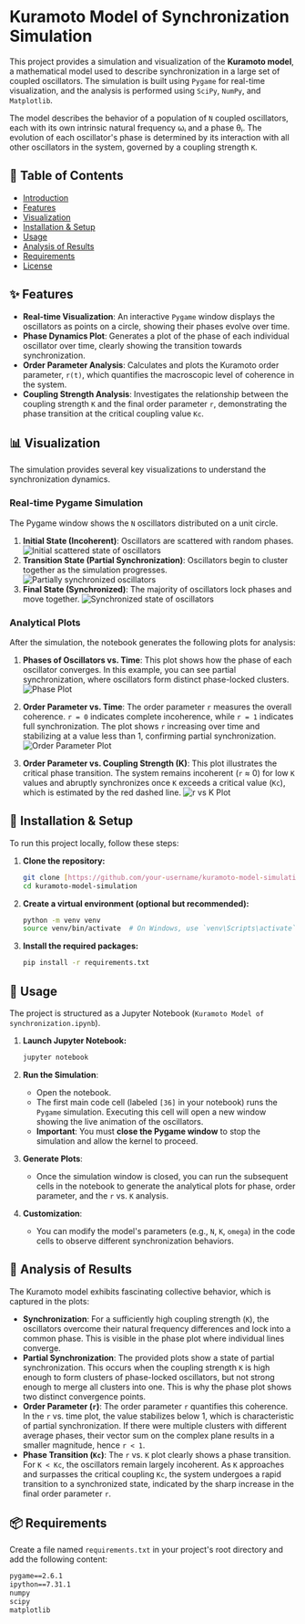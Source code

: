 # Kuramoto Model of Synchronization Simulation

This project provides a simulation and visualization of the **Kuramoto model**, a mathematical model used to describe synchronization in a large set of coupled oscillators. The simulation is built using `Pygame` for real-time visualization, and the analysis is performed using `SciPy`, `NumPy`, and `Matplotlib`.

The model describes the behavior of a population of `N` coupled oscillators, each with its own intrinsic natural frequency ωᵢ and a phase θᵢ. The evolution of each oscillator's phase is determined by its interaction with all other oscillators in the system, governed by a coupling strength `K`.


## 📜 Table of Contents
* [Introduction](#-introduction)
* [Features](#-features)
* [Visualization](#-visualization)
* [Installation & Setup](#-installation--setup)
* [Usage](#-usage)
* [Analysis of Results](#-analysis-of-results)
* [Requirements](#-requirements)
* [License](#-license)

## ✨ Features
- **Real-time Visualization**: An interactive `Pygame` window displays the oscillators as points on a circle, showing their phases evolve over time.
- **Phase Dynamics Plot**: Generates a plot of the phase of each individual oscillator over time, clearly showing the transition towards synchronization.
- **Order Parameter Analysis**: Calculates and plots the Kuramoto order parameter, `r(t)`, which quantifies the macroscopic level of coherence in the system.
- **Coupling Strength Analysis**: Investigates the relationship between the coupling strength `K` and the final order parameter `r`, demonstrating the phase transition at the critical coupling value `Kc`.

## 📊 Visualization

The simulation provides several key visualizations to understand the synchronization dynamics.

### Real-time Pygame Simulation

The Pygame window shows the `N` oscillators distributed on a unit circle.
1.  **Initial State (Incoherent)**: Oscillators are scattered with random phases.
    ![Initial scattered state of oscillators](https://i.imgur.com/G4Yd58x.png)
2.  **Transition State (Partial Synchronization)**: Oscillators begin to cluster together as the simulation progresses.
    ![Partially synchronized oscillators](https://i.imgur.com/8Qe5i7W.png)
3.  **Final State (Synchronized)**: The majority of oscillators lock phases and move together.
    ![Synchronized state of oscillators](https://i.imgur.com/9n6bHkR.png)

### Analytical Plots

After the simulation, the notebook generates the following plots for analysis:

1.  **Phases of Oscillators vs. Time**: This plot shows how the phase of each oscillator converges. In this example, you can see partial synchronization, where oscillators form distinct phase-locked clusters.
    ![Phase Plot](https://i.imgur.com/XGf18Ww.png)

2.  **Order Parameter vs. Time**: The order parameter `r` measures the overall coherence. `r = 0` indicates complete incoherence, while `r = 1` indicates full synchronization. The plot shows `r` increasing over time and stabilizing at a value less than 1, confirming partial synchronization.
    ![Order Parameter Plot](https://i.imgur.com/81y5160.png)

3.  **Order Parameter vs. Coupling Strength (K)**: This plot illustrates the critical phase transition. The system remains incoherent (`r` ≈ 0) for low `K` values and abruptly synchronizes once `K` exceeds a critical value (`Kc`), which is estimated by the red dashed line.
    ![r vs K Plot](https://i.imgur.com/81i0V6Q.png)

## 🔧 Installation & Setup

To run this project locally, follow these steps:

1.  **Clone the repository:**
    ```bash
    git clone [https://github.com/your-username/kuramoto-model-simulation.git](https://github.com/your-username/kuramoto-model-simulation.git)
    cd kuramoto-model-simulation
    ```

2.  **Create a virtual environment (optional but recommended):**
    ```bash
    python -m venv venv
    source venv/bin/activate  # On Windows, use `venv\Scripts\activate`
    ```

3.  **Install the required packages:**
    ```bash
    pip install -r requirements.txt
    ```

## 🚀 Usage

The project is structured as a Jupyter Notebook (`Kuramoto Model of synchronization.ipynb`).

1.  **Launch Jupyter Notebook:**
    ```bash
    jupyter notebook
    ```

2.  **Run the Simulation**:
    - Open the notebook.
    - The first main code cell (labeled `[36]` in your notebook) runs the `Pygame` simulation. Executing this cell will open a new window showing the live animation of the oscillators.
    - **Important**: You must **close the Pygame window** to stop the simulation and allow the kernel to proceed.

3.  **Generate Plots**:
    - Once the simulation window is closed, you can run the subsequent cells in the notebook to generate the analytical plots for phase, order parameter, and the `r` vs. `K` analysis.

4.  **Customization**:
    - You can modify the model's parameters (e.g., `N`, `K`, `omega`) in the code cells to observe different synchronization behaviors.

## 🔬 Analysis of Results

The Kuramoto model exhibits fascinating collective behavior, which is captured in the plots:

- **Synchronization**: For a sufficiently high coupling strength (`K`), the oscillators overcome their natural frequency differences and lock into a common phase. This is visible in the phase plot where individual lines converge.
- **Partial Synchronization**: The provided plots show a state of partial synchronization. This occurs when the coupling strength `K` is high enough to form clusters of phase-locked oscillators, but not strong enough to merge all clusters into one. This is why the phase plot shows two distinct convergence points.
- **Order Parameter (`r`)**: The order parameter `r` quantifies this coherence. In the `r` vs. time plot, the value stabilizes below 1, which is characteristic of partial synchronization. If there were multiple clusters with different average phases, their vector sum on the complex plane results in a smaller magnitude, hence `r < 1`.
- **Phase Transition (`Kc`)**: The `r` vs. `K` plot clearly shows a phase transition. For `K < Kc`, the oscillators remain largely incoherent. As `K` approaches and surpasses the critical coupling `Kc`, the system undergoes a rapid transition to a synchronized state, indicated by the sharp increase in the final order parameter `r`.

## 📦 Requirements

Create a file named `requirements.txt` in your project's root directory and add the following content:

```txt
pygame==2.6.1
ipython==7.31.1
numpy
scipy
matplotlib